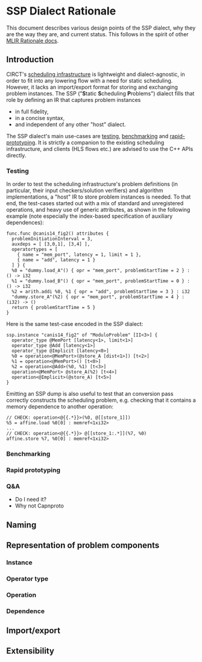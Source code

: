 # SSP Dialect Rationale

This document describes various design points of the SSP dialect, why they are
the way they are, and current status.  This follows in the spirit of other
[MLIR Rationale docs](https://mlir.llvm.org/docs/Rationale/).

## Introduction

CIRCT's [scheduling infrastructure](https://circt.llvm.org/docs/Scheduling/) is lightweight and dialect-agnostic, in order to fit into any lowering flow with a need for static scheduling. However, it lacks an import/export format for storing and exchanging problem instances. The SSP ("**S**tatic **S**cheduling **P**roblems") dialect fills that role by defining an IR that captures problem instances 
- in full fidelity,
- in a concise syntax,
- and independent of any other "host" dialect.

The SSP dialect's main use-cases are [testing](#testing), [benchmarking](#benchmarking) and [rapid-prototyping](#rapid-prototyping). It is strictly a companion to the existing scheduling infrastructure, and clients (HLS flows etc.) are advised to use the C++ APIs directly.

### Testing

In order to test the scheduling infrastructure's problem definitions (in particular, their input checkers/solution verifiers) and algorithm implementations, a "host" IR to store problem instances is needed. To that end, the test-cases started out with a mix of standard and unregistered operations, and heavy use of generic attributes, as shown in the following example (note especially the index-based specification of auxiliary dependences):

```mlir
func.func @canis14_fig2() attributes {
  problemInitiationInterval = 3,
  auxdeps = [ [3,0,1], [3,4] ],
  operatortypes = [
    { name = "mem_port", latency = 1, limit = 1 },
    { name = "add", latency = 1 }
  ] } {
  %0 = "dummy.load_A"() { opr = "mem_port", problemStartTime = 2 } : () -> i32
  %1 = "dummy.load_B"() { opr = "mem_port", problemStartTime = 0 } : () -> i32
  %2 = arith.addi %0, %1 { opr = "add", problemStartTime = 3 } : i32
  "dummy.store_A"(%2) { opr = "mem_port", problemStartTime = 4 } : (i32) -> ()
  return { problemStartTime = 5 }
}
```

Here is the same test-case encoded in the SSP dialect:

```mlir
ssp.instance "canis14_fig2" of "ModuloProblem" [II<3>] {
  operator_type @MemPort [latency<1>, limit<1>]
  operator_type @Add [latency<1>]
  operator_type @Implicit [latency<0>]
  %0 = operation<@MemPort>(@store_A [dist<1>]) [t<2>]
  %1 = operation<@MemPort>() [t<0>]
  %2 = operation<@Add>(%0, %1) [t<3>]
  operation<@MemPort> @store_A(%2) [t<4>]
  operation<@Implicit>(@store_A) [t<5>]
}
```

Emitting an SSP dump is also useful to test that an conversion pass correctly constructs the scheduling problem, e.g. checking that it contains a memory dependence to another operation:

```mlir
// CHECK: operation<@{{.*}}>(%0, @[[store_1]])
%5 = affine.load %0[0] : memref<1xi32>
...
// CHECK: operation<@{{.*}}> @[[store_1:.*]](%7, %0)
affine.store %7, %0[0] : memref<1xi32>
```

### Benchmarking

### Rapid prototyping





### Q&A
- Do I need it?
- Why not Capnproto
## Naming

## Representation of problem components

### Instance

### Operator type

### Operation

### Dependence

## Import/export

## Extensibility
